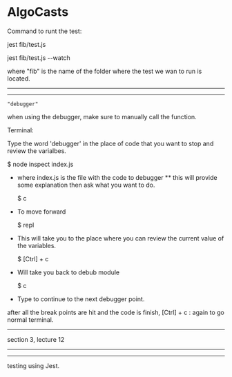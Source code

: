 # AlgoCasts

Command to runt the test:

jest fib/test.js

jest fib/test.js --watch

where "fib" is the name of the folder where the test we wan to run is located.

--------------------------------------------------------------------------------------
--------------------------------------------------------------------------------------

    "debugger"

when using the debugger, make sure to manually call the function.

Terminal:

Type the word 'debugger' in the place of code that you want to stop and review the varialbes.


   $ node inspect index.js   
- where index.js is the file with the code to debugger
  ** this will provide some explanation then ask what you want to do.

    $ c
- To move forward

    $ repl
- This will take you to the place where you can review the current value of the variables.

    $ [Ctrl] + c
- Will take you back to debub module

    $ c
- Type to continue to the next debugger point.

after all the break points are hit and the code is finish, [Ctrl] + c : again to go normal terminal.

*****************
section 3, lecture 12

--------------------------------------------------------------------------------------
--------------------------------------------------------------------------------------

testing using Jest.
